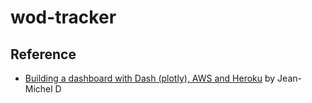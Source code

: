 # wod-tracker

## Reference

- [Building a dashboard with Dash (plotly), AWS and Heroku](https://towardsdatascience.com/building-a-dashboard-with-dash-plotly-aws-and-heroku-jean-michel-d-d102e26ac8c1) by Jean-Michel D